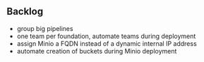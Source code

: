 ## Backlog

- group big pipelines
- one team per foundation, automate teams during deployment
- assign Minio a FQDN instead of a dynamic internal IP address
- automate creation of buckets during Minio deployment